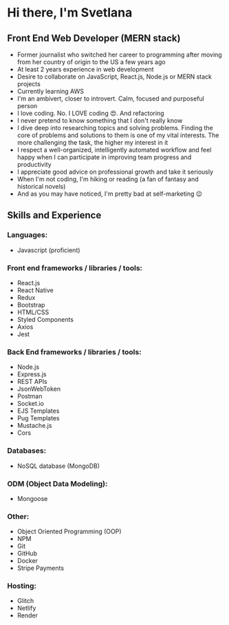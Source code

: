# Hi there, I'm Svetlana

## Front End Web Developer (MERN stack)

- Former journalist who switched her career to programming after moving from her country of origin to the US a few years ago
- At least 2 years experience in web development
- Desire to collaborate on JavaScript, React.js, Node.js or MERN stack projects
- Currently learning AWS
- I'm an ambivert, closer to introvert. Calm, focused and purposeful person
- I love coding. No. I LOVE coding 😍. And refactoring
- I never pretend to know something that I don't really know
- I dive deep into researching topics and solving problems. Finding the core of problems and solutions to them is one of my vital interests. The more challenging the task, the higher my interest in it
- I respect a well-organized, intelligently automated workflow and feel happy when I can participate in improving team progress and productivity
- I appreciate good advice on professional growth and take it seriously
- When I'm not coding, I'm hiking or reading (a fan of fantasy and historical novels)
- And as you may have noticed, I'm pretty bad at self-marketing 😉


## Skills and Experience

### Languages:
- Javascript (proficient)

### Front end frameworks / libraries / tools:
- React.js
- React Native
- Redux
- Bootstrap
- HTML/CSS
- Styled Components
- Axios
- Jest

### Back End frameworks / libraries / tools:
- Node.js
- Express.js
- REST APIs
- JsonWebToken
- Postman
- Socket.io
- EJS Templates
- Pug Templates
- Mustache.js 
- Cors

### Databases:
- NoSQL database (MongoDB)

### ODM (Object Data Modeling):
- Mongoose

### Other:
- Object Oriented Programming (OOP)
- NPM
- Git
- GitHub
- Docker
- Stripe Payments

### Hosting:
- Glitch
- Netlify
- Render
